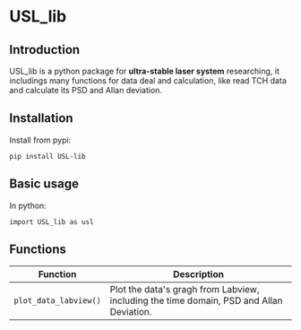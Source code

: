# USL_lib

## Introduction

USL_lib is a python package for **ultra-stable laser system** researching, it includings many functions for data deal and calculation, like read TCH data and calculate its PSD and Allan deviation.


## Installation

Install from pypi:

`pip install USL-lib`


## Basic usage

In python:

`import USL_lib as usl`

## Functions

|Function|Description|
|--|--|
|`plot_data_labview()`|Plot the data's gragh from Labview, including the time domain, PSD and Allan Deviation.| 
